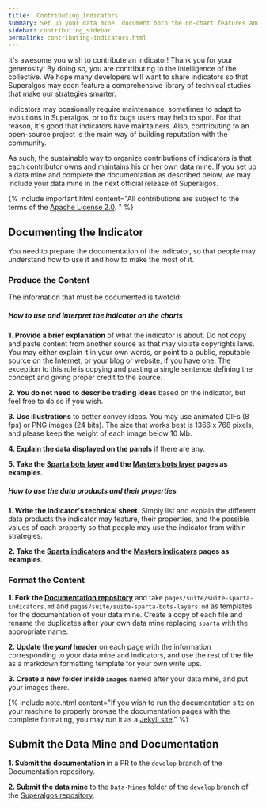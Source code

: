```yaml
---
title:  Contributing Indicators
summary: Set up your data mine, document both the on-chart features and the data products made available to other bots, and submit a PR to the corresponding repository.
sidebar: contributing_sidebar
permalink: contributing-indicators.html
---
```


It's awesome you wish to contribute an indicator! Thank you for your generosity! By doing so, you are contributing to the intelligence of the collective. We hope many developers will want to share indicators so that Superalgos may soon feature a comprehensive library of technical studies that make our strategies smarter.

Indicators may ocasionally require maintenance, sometimes to adapt to evolutions in Superalgos, or to fix bugs users may help to spot. For that reason, it's good that indicators have maintainers. Also, contributing to an open-source project is the main way of building reputation with the community. 

As such, the sustainable way to organize contributions of indicators is that each contributor owns and maintains his or her own data mine. If you set up a data mine and complete the documentation as described below, we may include your data mine in the next official release of Superalgos.

{% include important.html content="All contributions are subject to the terms of the <a href='https://github.com/Superalgos/Superalgos/blob/master/LICENSE' rel='nofollow' rel='noopener' target='_blank'>Apache License 2.0</a>. " %}

## Documenting the Indicator

You need to prepare the documentation of the indicator, so that people may understand how to use it and how to make the most of it. 

### Produce the Content

The information that must be documented is twofold:

##### How to use and interpret the indicator on the charts

**1. Provide a brief explanation** of what the indicator is about. Do not copy and paste content from another source as that may violate copyrights laws. You may either explain it in your own words, or point to a public, reputable source on the Internet, or your blog or website, if you have one. The exception to this rule is copying and pasting a single sentence defining the concept and giving proper credit to the source.

**2. You do not need to describe trading ideas** based on the indicator, but feel free to do so if you wish.

**3. Use illustrations** to better convey ideas. You may use animated GIFs (8 fps) or PNG images (24 bits). The size that works best is 1366 x 768 pixels, and please keep the weight of each image below 10 Mb.

**4. Explain the data displayed on the panels** if there are any.

**5. Take the [Sparta bots layer](suite-sparta-bots-layers.html) and the [Masters bots layer](suite-masters-bots-layers.html) pages as examples**. 

##### How to use the data products and their properties

**1. Write the indicator's technical sheet**. Simply list and explain the different data products the indicator may feature, their properties, and the possible values of each property so that people may use the indicator from within strategies.

**2. Take the [Sparta indicators](suite-sparta-indicators.html) and the [Masters indicators](suite-masters-indicators.html) pages as examples**.

### Format the Content

**1. Fork the <a href="https://github.com/Superalgos/Documentation/tree/develop" rel="noopener" target="_blank">Documentation repository</a>** and take ```pages/suite/suite-sparta-indicators.md``` and ```pages/suite/suite-sparta-bots-layers.md``` as templates for the documentation of your data mine. Create a copy of each file and rename the duplicates after your own data mine replacing ```sparta``` with the appropriate name.

**2. Update the *yaml* header** on each page with the information corresponding to your data mine and indicators, and use the rest of the file as a markdown formatting template for your own write ups.

**3. Create a new folder inside ```images```** named after your data mine, and put your images there.

{% include note.html content="If you wish to run the documentation site on your machine to properly browse the documentation pages with the complete formating, you may run it as a <a href='https://jekyllrb.com/docs/' rel='nofollow' rel='noopener' target='_blank'>Jekyll site</a>." %}

## Submit the Data Mine and Documentation

**1. Submit the documentation** in a PR to the ```develop``` branch of the Documentation repository.

**2. Submit the data mine** to the ```Data-Mines``` folder of the ```develop``` branch of the <a href="https://github.com/Superalgos/Superalgos/tree/develop" rel="noopener" target="_blank">Superalgos repository</a>.